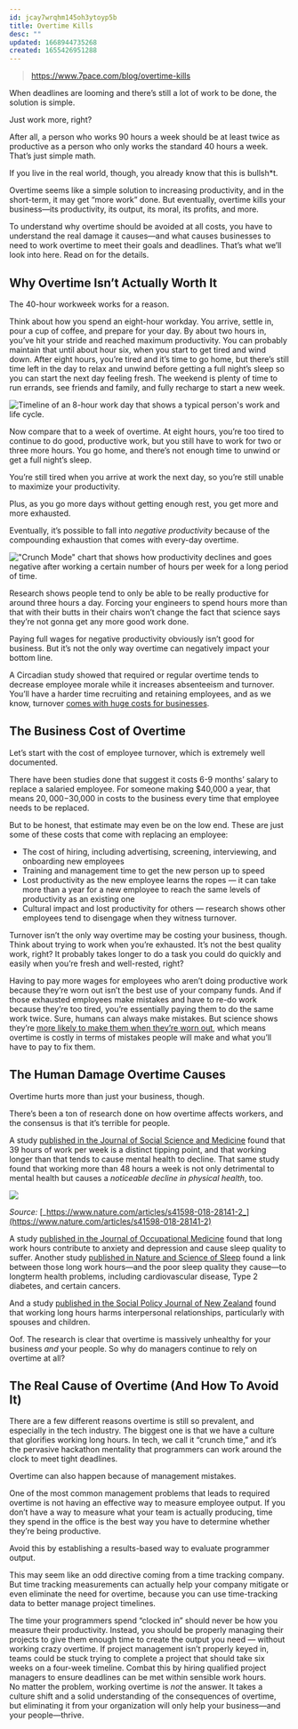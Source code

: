 ```yaml
---
id: jcay7wrqhm145oh3ytoyp5b
title: Overtime Kills
desc: ""
updated: 1668944735268
created: 1655426951288
---
```


> https://www.7pace.com/blog/overtime-kills

When deadlines are looming and there’s still a lot of work to be done, the solution is simple.

Just work more, right?

After all, a person who works 90 hours a week should be at least twice as productive as a person who only works the standard 40 hours a week. That’s just simple math.

If you live in the real world, though, you already know that this is bullsh\*t.

Overtime seems like a simple solution to increasing productivity, and in the short-term, it may get “more work” done. But eventually, overtime kills your business—its productivity, its output, its moral, its profits, and more.

To understand why overtime should be avoided at all costs, you have to understand the real damage it causes—and what causes businesses to need to work overtime to meet their goals and deadlines. That’s what we’ll look into here. Read on for the details.

## Why Overtime Isn’t Actually Worth It

The 40-hour workweek works for a reason.

Think about how you spend an eight-hour workday. You arrive, settle in, pour a cup of coffee, and prepare for your day. By about two hours in, you’ve hit your stride and reached maximum productivity. You can probably maintain that until about hour six, when you start to get tired and wind down. After eight hours, you’re tired and it’s time to go home, but there’s still time left in the day to relax and unwind before getting a full night’s sleep so you can start the next day feeling fresh. The weekend is plenty of time to run errands, see friends and family, and fully recharge to start a new week.

![Timeline of an 8-hour work day that shows a typical person's work and life cycle.](assets/images/management/overtime-kills__8-hour-work-day.webp)

Now compare that to a week of overtime. At eight hours, you’re too tired to continue to do good, productive work, but you still have to work for two or three more hours. You go home, and there’s not enough time to unwind or get a full night’s sleep.

You’re still tired when you arrive at work the next day, so you’re still unable to maximize your productivity.

Plus, as you go more days without getting enough rest, you get more and more exhausted.

Eventually, it’s possible to fall into _negative productivity_ because of the compounding exhaustion that comes with every-day overtime.

!["Crunch Mode" chart that shows how productivity declines and goes negative after working a certain number of hours per week for a long period of time.](assets/images/management/overtime-kills__crunch.webp)

Research shows people tend to only be able to be really productive for around three hours a day. Forcing your engineers to spend hours more than that with their butts in their chairs won’t change the fact that science says they’re not gonna get any more good work done.

Paying full wages for negative productivity obviously isn’t good for business. But it’s not the only way overtime can negatively impact your bottom line.

A Circadian study showed that required or regular overtime tends to decrease employee morale while it increases absenteeism and turnover. You’ll have a harder time recruiting and retaining employees, and as we know, turnover [comes with huge costs for businesses](https://www.peoplekeep.com/blog/bid/312123/employee-retention-the-real-cost-of-losing-an-employee).

## The Business Cost of Overtime

Let’s start with the cost of employee turnover, which is extremely well documented.

There have been studies done that suggest it costs 6-9 months’ salary to replace a salaried employee. For someone making $40,000 a year, that means $20,000-$30,000 in costs to the business every time that employee needs to be replaced.

But to be honest, that estimate may even be on the low end. These are just some of these costs that come with replacing an employee:

- The cost of hiring, including advertising, screening, interviewing, and onboarding new employees
- Training and management time to get the new person up to speed
- Lost productivity as the new employee learns the ropes — it can take more than a year for a new employee to reach the same levels of productivity as an existing one
- Cultural impact and lost productivity for others — research shows other employees tend to disengage when they witness turnover.

Turnover isn’t the only way overtime may be costing your business, though. Think about trying to work when you’re exhausted. It’s not the best quality work, right? It probably takes longer to do a task you could do quickly and easily when you’re fresh and well-rested, right?

Having to pay more wages for employees who aren’t doing productive work because they’re worn out isn’t the best use of your company funds. And if those exhausted employees make mistakes and have to re-do work because they’re too tired, you’re essentially paying them to do the same work twice. Sure, humans can always make mistakes. But science shows they’re [more likely to make them when they’re worn out](https://www.velaction.com/guess-what-tired-people-make-more-mistakes-surprised/), which means overtime is costly in terms of mistakes people will make and what you’ll have to pay to fix them.

## The Human Damage Overtime Causes

Overtime hurts more than just your business, though.

There’s been a ton of research done on how overtime affects workers, and the consensus is that it’s terrible for people.

A study [published in the Journal of Social Science and Medicine](https://www.sciencedirect.com/science/article/abs/pii/S027795361730031X) found that 39 hours of work per week is a distinct tipping point, and that working longer than that tends to cause mental health to decline. That same study found that working more than 48 hours a week is not only detrimental to mental health but causes a _noticeable decline in physical health_, too.

![](assets/images/management/overtime-kills__risk.webp)

_Source:_ [_https://www.nature.com/articles/s41598-018-28141-2_](https://www.nature.com/articles/s41598-018-28141-2)

A study [published in the Journal of Occupational Medicine](https://www.ncbi.nlm.nih.gov/pmc/articles/PMC5449130/) found that long work hours contribute to anxiety and depression and cause sleep quality to suffer. Another study [published in Nature and Science of Sleep](https://www.ncbi.nlm.nih.gov/pmc/articles/PMC5449130/) found a link between those long work hours—and the poor sleep quality they cause—to longterm health problems, including cardiovascular disease, Type 2 diabetes, and certain cancers.

And a study [published in the Social Policy Journal of New Zealand](https://www.msd.govt.nz/about-msd-and-our-work/publications-resources/journals-and-magazines/social-policy-journal/spj35/35-parents-long-work-hours.html) found that working long hours harms interpersonal relationships, particularly with spouses and children.

Oof. The research is clear that overtime is massively unhealthy for your business _and_ your people. So why do managers continue to rely on overtime at all?

## The Real Cause of Overtime (And How To Avoid It)

There are a few different reasons overtime is still so prevalent, and especially in the tech industry. The biggest one is that we have a culture that glorifies working long hours. In tech, we call it “crunch time,” and it’s the pervasive hackathon mentality that programmers can work around the clock to meet tight deadlines.

Overtime can also happen because of management mistakes.

One of the most common management problems that leads to required overtime is not having an effective way to measure employee output. If you don’t have a way to measure what your team is actually producing, time they spend in the office is the best way you have to determine whether they’re being productive.

Avoid this by establishing a results-based way to evaluate programmer output.

This may seem like an odd directive coming from a time tracking company. But time tracking measurements can actually help your company mitigate or even eliminate the need for overtime, because you can use time-tracking data to better manage project timelines.

The time your programmers spend “clocked in” should never be how you measure their productivity. Instead, you should be properly managing their projects to give them enough time to create the output you need — without working crazy overtime. If project management isn’t properly keyed in, teams could be stuck trying to complete a project that should take six weeks on a four-week timeline. Combat this by hiring qualified project managers to ensure deadlines can be met within sensible work hours.  
No matter the problem, working overtime is _not_ the answer. It takes a culture shift and a solid understanding of the consequences of overtime, but eliminating it from your organization will only help your business—and your people—thrive.
